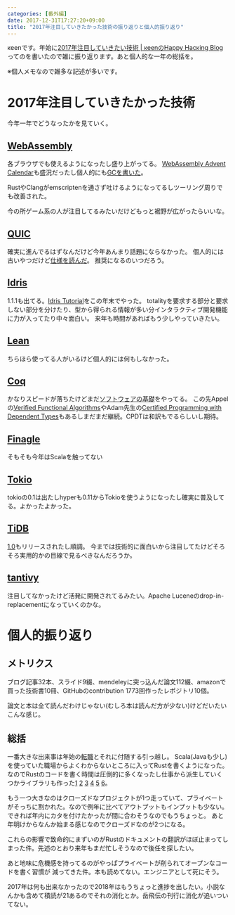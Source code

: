 ```yaml
---
categories: [番外編]
date: 2017-12-31T17:27:20+09:00
title: "2017年注目していきたかった技術の振り返りと個人的振り返り"
---
```

κeenです。年始に[2017年注目していきたい技術 | κeenのHappy Hacκing Blog](http://keens.github.io/blog/2017/01/01/2017nenchuumokushiteikitaigijutsu/)ってのを書いたので雑に振り返ります。あと個人的な一年の総括を。

※個人メモなので雑多な記述が多いです。
<!--more-->

# 2017年注目していきたかった技術

今年一年でどうなったかを見ていく。

## [WebAssembly](http://webassembly.org/)

各ブラウザでも使えるようになったし盛り上がってる。
[WebAssembly Advent Calendar](https://qiita.com/advent-calendar/2017/webassembly)も盛況だったし個人的にも[GCを書いた](https://keens.github.io/blog/2017/12/07/webassemblynogc/)。

RustやClangがemscriptenを通さず吐けるようになってるしツーリング周りでも改善された。

今の所ゲーム系の人が注目してるみたいだけどもっと裾野が広がったらいいな。

## [QUIC](https://www.chromium.org/quic)

確実に進んでるはずなんだけど今年あんまり話題にならなかった。
個人的には古いやつだけど[仕様を読んだ](http://keens.github.io/blog/2017/01/02/quicnonakamigawakaranaikarashiyouyondemita/)。
推奨になるのいつだろう。

## [Idris](http://www.idris-lang.org/)

1.1.1も出てる。[Idris Tutorial](http://docs.idris-lang.org/en/latest/tutorial/)をこの年末でやった。
totalityを要求する部分と要求しない部分を分けたり、型から得られる情報が多い分インタラクティブ開発機能に力が入ってたり中々面白い。
来年も時間があればもう少しやっていきたい。

## [Lean](http://leanprover.github.io/)
ちらほら使ってる人がいるけど個人的には何もしなかった。

## [Coq](https://coq.inria.fr/)
かなりスピードが落ちたけどまだ[ソフトウェアの基礎](http://proofcafe.org/sf/)をやってる。
この先Appelの[Verified Functional Algorithms](https://softwarefoundations.cis.upenn.edu/vfa-current/index.html)やAdam先生の[Certified Programming with Dependent Types](http://adam.chlipala.net/cpdt/)もあるしまだまだ継続。CPDTは和訳もでるらしいし期待。

## [Finagle](https://twitter.github.io/finagle/)
そもそも今年はScalaを触ってない

## [Tokio](https://github.com/tokio-rs/tokio)
tokioの0.1は出たしhyperも0.11からTokioを使うようになったし確実に普及してる。よかったよかった。

## [TiDB](https://github.com/pingcap/tidb)
[1.0](https://pingcap.com/blog/2017-10-16-ga/)もリリースされたし順調。
今までは技術的に面白いから注目してたけどそろそろ実用的かの目線で見るべきなんだろうか。

## [tantivy](https://github.com/tantivy-search/tantivy)
注目してなかったけど活発に開発されてるみたい。Apache Luceneのdrop-in-replacementになっていくのかな。

# 個人的振り返り
## メトリクス

ブログ記事32本、スライド9綴、mendeleyに突っ込んだ論文112綴、amazonで買った技術書10冊、GitHubのcontribution 1773回作ったレポジトリ10個。

論文と本は全て読んだわけじゃない(むしろ本は読んだ方が少ない)けどだいたいこんな感じ。

## 総括
一番大きな出来事は年始の[転職](http://keens.github.io/blog/2017/01/06/idein_incninyuushashimashita/)とそれに付随する引っ越し。
Scala(Javaも少し)を使っていた職場からよくわからないところに入ってRustを書くようになった。なのでRustのコードを書く時間は圧倒的に多くなったし仕事から派生していくつかライブラリも作った[1](https://crates.io/crates/www-authenticate) [2](https://crates.io/crates/transaction-diesel) [3](https://crates.io/crates/moneyforward-invoice-api) [4](https://crates.io/crates/iron_inspect) [5](https://crates.io/crates/chema) [6](https://crates.io/crates/cargo-pack-docker)。

もう一つ大きなのはクローズドなプロジェクトが1つ走っていて、プライベートがそっちに割かれた。なので例年に比べてアウトプットもインプットも少ない。できれば年内にカタを付けたかったが間に合わそうなのでもうちょっと。
あと年明けからなんか始まる感じなのでクローズドなのが2つになる。

これらの影響で致命的にまずいのがRustのドキュメントの翻訳がほぼ止まってしまった件。先述のとおり来年もまだ忙しそうなので後任を探したい。

あと地味に危機感を持ってるのがやっぱプライベートが削られてオープンなコードを書く習慣が 減ってきた件。本も読めてない。エンジニアとして死にそう。

2017年は何も出来なかったので2018年はもうちょっと進捗を出したい。小説なんかも含めて積読が21あるのでそれの消化とか。岳飛伝の刊行に消化が追いついてない。
